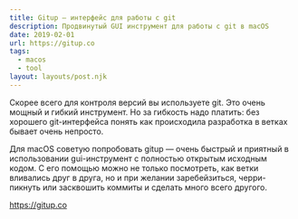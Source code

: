 ```yaml
---
title: Gitup — интерфейс для работы с git
description: Продвинутый GUI инструмент для работы с git в macOS
date: 2019-02-01
url: https://gitup.co
tags:
  - macos
  - tool
layout: layouts/post.njk
---
```

Скорее всего для контроля версий вы используете git. Это очень мощный и гибкий инструмент. Но за гибкость надо платить: без хорошего git-интерфейса понять как происходила разработка в ветках бывает очень непросто. 

Для macOS советую попробовать gitup — очень быстрый и приятный в использовании gui-инструмент с полностью открытым исходным кодом. С его помощью можно не только посмотреть, как ветки вливались друг в друга, но и при желании заребейзиться, черри-пикнуть или засквошить коммиты и сделать много всего другого.

https://gitup.co
